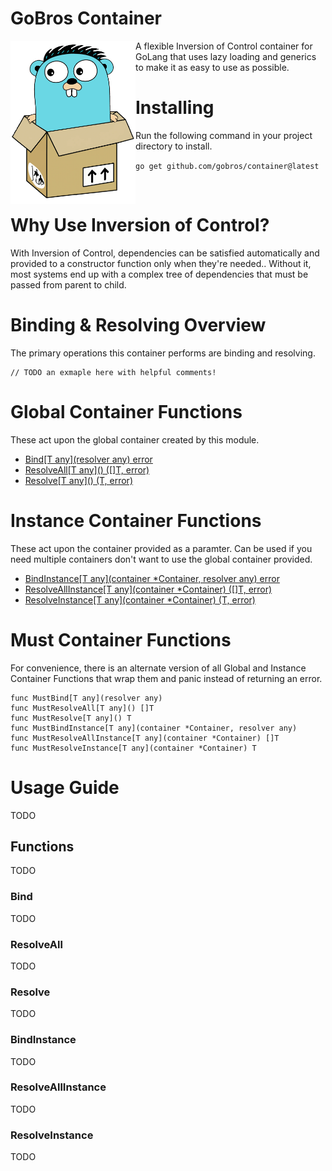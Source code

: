 # GoBros Container
<img align="left" src="mascot.png" width="200" alt="Gobros mascot, a picture of a gopher sitting in a cardboard box"/>

A flexible Inversion of Control container for GoLang that uses lazy loading
and generics to make it as easy to use as possible.

# Installing
Run the following command in your project directory to install.

`go get github.com/gobros/container@latest`

<br>

# Why Use Inversion of Control?
With Inversion of Control, dependencies can be satisfied automatically and
provided to a constructor function only when they're needed.. Without it, most
systems end up with a complex tree of dependencies that must be passed from
parent to child.

# Binding & Resolving Overview
The primary operations this container performs are binding and resolving.

```golang
// TODO an exmaple here with helpful comments!
```

# Global Container Functions
These act upon the global container created by this module.

* [Bind\[T any\](resolver any) error](#Bind)
* [ResolveAll\[T any\]() ([]T, error)](#ResolveAll)
* [Resolve\[T any\]() (T, error)](#Resolve)

# Instance Container Functions
These act upon the container provided as a paramter. Can be used if you need
multiple containers don't want to use the global container provided.

* [BindInstance\[T any\](container *Container, resolver any) error](#BindInstance)
* [ResolveAllInstance\[T any\](container *Container) ([]T, error)](#ResolveAllInstance)
* [ResolveInstance\[T any\](container *Container) (T, error)](#ResolveInstance)


# Must Container Functions
For convenience, there is an alternate version of all Global and Instance Container
Functions that wrap them and panic instead of returning an error.

```golang
func MustBind[T any](resolver any)
func MustResolveAll[T any]() []T
func MustResolve[T any]() T
func MustBindInstance[T any](container *Container, resolver any)
func MustResolveAllInstance[T any](container *Container) []T
func MustResolveInstance[T any](container *Container) T
```


# Usage Guide
TODO

## Functions
TODO

### Bind
TODO

### ResolveAll
TODO

### Resolve
TODO

### BindInstance
TODO

### ResolveAllInstance
TODO

### ResolveInstance
TODO
